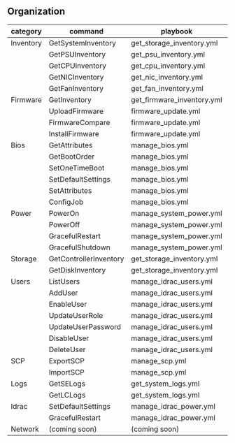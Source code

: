 
## Organization

| category  | command                | playbook                   | sample output file |
|-----------|------------------------|----------------------------|--------------------|
| Inventory | GetSystemInventory     | get_storage_inventory.yml  | [r740_SystemInventory_YYYYMMDD_hhmmss.json](../sample_output_files/r740_SystemInventory_YYYYMMDD_hhmmss.json) | |
|           | GetPSUInventory        | get_psu_inventory.yml      | [r740_PSUInventory_YYYYMMDD_hhmmss.json](../sample_output_files/r740_PSUInventory_YYYYMMDD_hhmmss.json) |
|           | GetCPUInventory        | get_cpu_inventory.yml      | [r740_CPUInventory_YYYYMMDD_hhmmss.json](../sample_output_files/r740_CPUInventory_YYYYMMDD_hhmmss.json) |
|           | GetNICInventory        | get_nic_inventory.yml      | [r740_NICInventory_YYYYMMDD_hhmmss.json](../sample_output_files/r740_NICInventory_YYYYMMDD_hhmmss.json) |
|           | GetFanInventory        | get_fan_inventory.yml      | [r740_FanInventory_YYYYMMDD_hhmmss.json](../sample_output_files/r740_FanInventory_YYYYMMDD_hhmmss.json) |
| Firmware  | GetInventory           | get_firmware_inventory.yml | [r740_FirmwareInventory_YYYYMMDD_hhmmss.json](../sample_output_files/r740_FirmwareInventory_YYYYMMDD_hhmmss.json) |
|           | UploadFirmware         | firmware_update.yml        |                    |
|           | FirmwareCompare        | firmware_update.yml        |                    |
|           | InstallFirmware        | firmware_update.yml        |                    |
| Bios      | GetAttributes          | manage_bios.yml            | [r740_BIOSAttributes_YYYYMMDD_hhmmss.json](../sample_output_files/r740_BIOSAttributes_YYYYMMDD_hhmmss.json) |
|           | GetBootOrder           | manage_bios.yml            | [r740_BIOSBootOrder_YYYYMMDD_hhmmss.json](../sample_output_files/r740_BIOSBootOrder_YYYYMMDD_hhmmss.json) |
|           | SetOneTimeBoot         | manage_bios.yml            |                    |
|           | SetDefaultSettings     | manage_bios.yml            |                    |
|           | SetAttributes          | manage_bios.yml            |                    |
|           | ConfigJob              | manage_bios.yml            |                    |
| Power     | PowerOn                | manage_system_power.yml    |                    |
|           | PowerOff               | manage_system_power.yml    |                    |
|           | GracefulRestart        | manage_system_power.yml    |                    |
|           | GracefulShutdown       | manage_system_power.yml    |                    |
| Storage   | GetControllerInventory | get_storage_inventory.yml  | [r740_StorageControllerInventory_YYYYMMDD_hhmmss.json](../sample_output_files/r740_StorageControllerInventory_YYYYMMDD_hhmmss.json) |
|           | GetDiskInventory       | get_storage_inventory.yml  | [r740_DiskInventory_YYYYMMDD_hhmmss.json](../sample_output_files/r740_DiskInventory_YYYYMMDD_hhmmss.json) |
| Users     | ListUsers              | manage_idrac_users.yml     | [r740_IDRACUsers_YYYYMMDD_hhmmss.json](../sample_output_files/r740_IDRACUsers_YYYYMMDD_hhmmss.json) |
|           | AddUser                | manage_idrac_users.yml     |                    |
|           | EnableUser             | manage_idrac_users.yml     |                    |
|           | UpdateUserRole         | manage_idrac_users.yml     |                    |
|           | UpdateUserPassword     | manage_idrac_users.yml     |                    |
|           | DisableUser            | manage_idrac_users.yml     |                    |
|           | DeleteUser             | manage_idrac_users.yml     |                    |
| SCP       | ExportSCP              | manage_scp.yml             | [SCP_r740_YYYYMMDD_hhmmss.xml](../sample_output_files/SCP_r740_YYYYMMDD_hhmmss.xml) |
|           | ImportSCP              | manage_scp.yml             |                    |
| Logs      | GetSELogs              | get_system_logs.yml        | [r740_SELogs_YYYYMMDD_hhmmss.json](../sample_output_files/r740_SELogs_YYYYMMDD_hhmmss.json) |
|           | GetLCLogs              | get_system_logs.yml        | [r740_LCLogs_YYYYMMDD_hhmmss.json](../sample_output_files/r740_LCLogs_YYYYMMDD_hhmmss.json) |
| Idrac     | SetDefaultSettings     | manage_idrac_power.yml     |                    |
|           | GracefulRestart        | manage_idrac_power.yml     |                    |
| Network   | (coming soon)          | (coming soon)              |                    |
